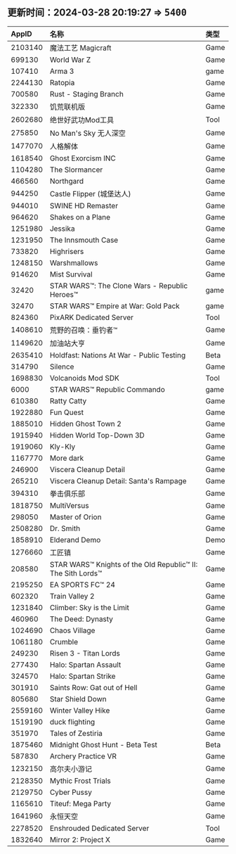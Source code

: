 ## 更新时间：2024-03-28 20:19:27 => <tt>5400</tt> 
| AppID | 名称 | 类型  |
| :-------------------- | :----------------------------- | :----------- |
| 2103140 | 魔法工艺 Magicraft| Game |
| 699130 | World War Z| Game |
| 107410 | Arma 3| game |
| 2244130 | Ratopia| Game |
| 700580 | Rust - Staging Branch| Game |
| 322330 | 饥荒联机版| Game |
| 2602680 | 绝世好武功Mod工具| Tool |
| 275850 | No Man's Sky 无人深空| Game |
| 1477070 | 人格解体| Game |
| 1618540 | Ghost Exorcism INC| Game |
| 1104280 | The Slormancer| Game |
| 466560 | Northgard| Game |
| 944250 | Castle Flipper (城堡达人)| Game |
| 944010 | SWINE HD Remaster| Game |
| 964620 | Shakes on a Plane| Game |
| 1251980 | Jessika| Game |
| 1231950 | The Innsmouth Case| Game |
| 733820 | Highrisers| Game |
| 1248150 | Warshmallows| Game |
| 914620 | Mist Survival| Game |
| 32420 | STAR WARS™: The Clone Wars - Republic Heroes™| game |
| 32470 | STAR WARS™ Empire at War: Gold Pack| game |
| 824360 | PixARK Dedicated Server| Tool |
| 1408610 | 荒野的召唤：垂钓者™| Game |
| 1149620 | 加油站大亨| Game |
| 2635410 | Holdfast: Nations At War - Public Testing| Beta |
| 314790 | Silence| Game |
| 1698830 | Volcanoids Mod SDK| Tool |
| 6000 | STAR WARS™ Republic Commando| game |
| 610380 | Ratty Catty| Game |
| 1922880 | Fun Quest| Game |
| 1885010 | Hidden Ghost Town 2| Game |
| 1915940 | Hidden World Top-Down 3D| Game |
| 1919060 | Kly-Kly| Game |
| 1167770 | More dark| Game |
| 246900 | Viscera Cleanup Detail| Game |
| 265210 | Viscera Cleanup Detail: Santa's Rampage| Game |
| 394310 | 拳击俱乐部| Game |
| 1818750 | MultiVersus| Game |
| 298050 | Master of Orion| Game |
| 2508280 | Dr. Smith| Game |
| 1858910 | Elderand Demo| Demo |
| 1276660 | 工匠镇| Game |
| 208580 | STAR WARS™ Knights of the Old Republic™ II: The Sith Lords™| Game |
| 2195250 | EA SPORTS FC™ 24| Game |
| 602320 | Train Valley 2| Game |
| 1231840 | Climber: Sky is the Limit| Game |
| 460960 | The Deed: Dynasty| Game |
| 1024690 | Chaos Village| Game |
| 1061180 | Crumble| Game |
| 249230 | Risen 3 - Titan Lords| Game |
| 277430 | Halo: Spartan Assault| Game |
| 324570 | Halo: Spartan Strike| Game |
| 301910 | Saints Row: Gat out of Hell| Game |
| 805680 | Star Shield Down| Game |
| 2559160 | Winter Valley Hike| Game |
| 1519190 | duck flighting| Game |
| 351970 | Tales of Zestiria| Game |
| 1875460 | Midnight Ghost Hunt - Beta Test| Beta |
| 587830 | Archery Practice VR| Game |
| 1232150 | 高尔夫小游记| Game |
| 2128350 | Mythic Frost Trials| Game |
| 2129750 | Cyber Pussy| Game |
| 1165610 | Titeuf: Mega Party| Game |
| 1641960 | 永恒天空| Game |
| 2278520 | Enshrouded Dedicated Server| Tool |
| 1832640 | Mirror 2: Project X| Game |
